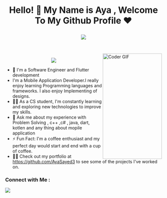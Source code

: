 <h1 align="center">Hello! 👋 <!-- <img 
src="https://raw.githubusercontent.com/MartinHeinz/MartinHeinz/master/wave.gif" width="25px"> --> My Name is Aya , Welcome To My Github Profile ♥
<p align="center">
  <img src="https://readme-typing-svg.demolab.com/?lines=+{وَ+قُلْ+رَبِّ+زِدْنِي+عِلْماً}+قال+تعالى" style="color:black" />
</p>
</h1>

<!-- # Hello! <img src="https://raw.githubusercontent.com/MartinHeinz/MartinHeinz/master/wave.gif" width="30px"> My Name is Mayar, Welcome To My Github Profile ♥  -->
<!-- <img src="https://github.com/Govindv7555/Govindv7555/blob/main/49e76e0596857673c5c80c85b84394c1.gif" width=1000px height=95px> -->

<br/>
<img align="right" src="https://media4.giphy.com/media/9D7JJAsoOxH1vajS6b/giphy.gif?cid=ecf05e479xot6euzlldn776kf4doyupwku41m7z30uyifi4s&ep=v1_gifs_related&rid=giphy.gif&ct=g" alt="Coder GIF" width="190" height="340">




 
 

<!-- Typing SVG by DenverCoder1 - https://github.com/DenverCoder1/readme-typing-svg -->
<p align="center">
  <a href="https://github.com/DenverCoder1/readme-typing-svg"><img src="https://readme-typing-svg.herokuapp.com/?;Always%20learning%20new%20things&font=Fira%20Code&center=true&width=440&height=45&color=f75c7e&vCenter=true&size=22"></a>
</p> 

- 🏢 I'm a Software Engineer and Flutter development
-  I'm a Mobile Application Developer.I really enjoy learning Programming languages and frameworks. I also enjoy Implementing of designs. 
- 👨‍💻 As a CS student, I'm constantly learning and exploring new technologies to improve my skills.
- 💬 Ask me about my experience with Problem Solving , c++ ,c# , java, dart, kotlen and any thing about mopile application 
- ⚡ Fun Fact: I'm a coffee enthusiast and my perfect day would start and end with a cup of coffee.
- 👨‍💻 Check out my portfolio at https://github.com/AyaSayed3 to see some of the projects I've worked on.


### Connect with Me :

<a href="https://www.linkedin.com/in/aya-sayed253/" target="_blank"><img src="https://img.shields.io/badge/Aya S.S%20-0077B5?style=for-the-badge&logo=Linkedin&logoColor=white"/></a>




